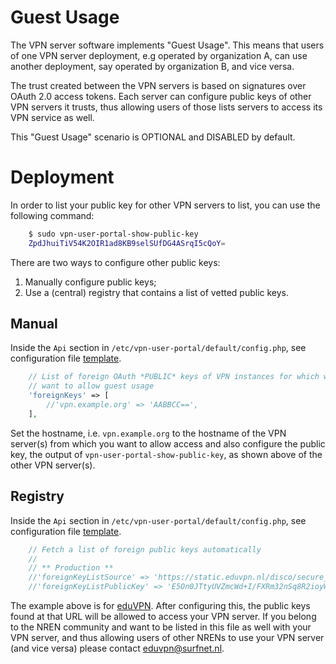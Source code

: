 # Guest Usage

The VPN server software implements "Guest Usage". This means that users of one
VPN server deployment, e.g operated by organization A, can use another 
deployment, say operated by organization B, and vice versa.

The trust created between the VPN servers is based on signatures over OAuth 2.0
access tokens. Each server can configure public keys of other VPN servers it
trusts, thus allowing users of those lists servers to access its VPN service
as well.

This "Guest Usage" scenario is OPTIONAL and DISABLED by default.

# Deployment

In order to list your public key for other VPN servers to list, you can use 
the following command:

```bash
    $ sudo vpn-user-portal-show-public-key 
    ZpdJhuiTiV54K2OIR1ad8KB9selSUfDG4ASrqI5cQoY=
```

There are two ways to configure other public keys:

1. Manually configure public keys;
2. Use a (central) registry that contains a list of vetted public keys.

## Manual

Inside the `Api` section in `/etc/vpn-user-portal/default/config.php`, see 
configuration file
[template](https://github.com/eduvpn/vpn-user-portal/blob/master/config/config.php.example).

```php
    // List of foreign OAuth *PUBLIC* keys of VPN instances for which we
    // want to allow guest usage
    'foreignKeys' => [
        //'vpn.example.org' => 'AABBCC==',
    ],
```

Set the hostname, i.e. `vpn.example.org` to the hostname of the VPN server(s) 
from which you want to allow access and also configure the public key, the 
output of `vpn-user-portal-show-public-key`, as shown above of the other VPN 
server(s).

## Registry

Inside the `Api` section in `/etc/vpn-user-portal/default/config.php`, see 
configuration file
[template](https://github.com/eduvpn/vpn-user-portal/blob/master/config/config.php.example).

```php
    // Fetch a list of foreign public keys automatically
    //
    // ** Production **
    //'foreignKeyListSource' => 'https://static.eduvpn.nl/disco/secure_internet.json',
    //'foreignKeyListPublicKey' => 'E5On0JTtyUVZmcWd+I/FXRm32nSq8R2ioyW7dcu/U88=',
```

The example above is for [eduVPN](https://eduvpn.org). After configuring this, 
the public keys found at that URL will be allowed to access your VPN server. If
you belong to the NREN community and want to be listed in this file as well 
with your VPN server, and thus allowing users of other NRENs to use your VPN 
server (and vice versa) please contact 
[eduvpn@surfnet.nl](mailto:eduvpn@surfnet.nl).
